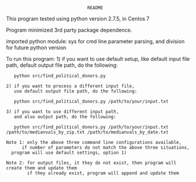                                   README

This program tested using python version 2.7.5, in Centos 7

Program minimized 3rd party package dependence.

imported python module: sys for cmd line parameter parsing,
                        and division for future python version

To run this program:
    1) if you want to use default setup, like default input file path,
       default output file path, do the following:

       python src/find_political_donors.py

    2) if you want to process a different input file,
       use default output file path, do the following:

       python src/find_political_donors.py /path/to/your/input.txt

    3) if you want to use different input path,
       and also output path, do the following:

       python src/find_political_donors.py /path/to/your/input.txt /path/to/medianvals_by_zip.txt /path/to/medianvals_by_date.txt

    Note 1: only the above three command line configurations available, 
          if number of parameters do not match the above three situations, 
	  program will use default settings, option 1)

    Note 2: for output files, it they do not exist, then program will create them and update them
            if they already exist, program will append and update them
